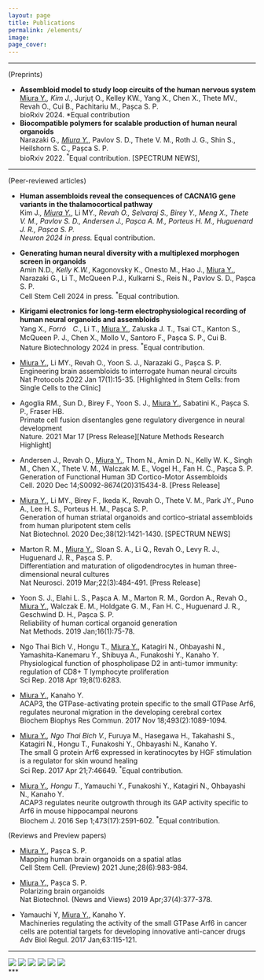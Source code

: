 ```yaml
---
layout: page
title: Publications
permalink: /elements/
image:
page_cover:
---
```

***
(Preprints)
* **Assembloid model to study loop circuits of the human nervous system**<br>
<ins>Miura Y.</ins><sup>*</sup>, Kim J.<sup>*</sup>, Jurjuț O., Kelley KW., Yang X., Chen X., Thete MV., Revah O., Cui B., Pachitariu M., Pașca S. P.<br>
bioRxiv 2024. *Equal contribution
* **Biocompatible polymers for scalable production of human neural organoids**<br>
Narazaki G.<sup>*</sup>, <ins>Miura Y.</ins><sup>*</sup>, Pavlov S. D., Thete V. M., Roth J. G., Shin S., Heilshorn S. C., Pașca S. P.<br>
bioRxiv 2022. <sup>*</sup>Equal contribution. [SPECTRUM NEWS], 

***
(Peer-reviewed articles)
* **Human assembloids reveal the consequences of CACNA1G gene variants in the thalamocortical pathway**<br>
Kim J.<sup>*</sup>, <ins>Miura Y.</ins><sup>*</sup>, Li MY.<sup>*</sup>, Revah O., Selvaraj S., Birey Y., Meng X., Thete V. M., Pavlov S. D., Andersen J., Pașca A. M., Porteus H. M., Huguenard J. R., Pașca S. P.<br>
Neuron 2024 in press. <sup>*</sup>Equal contribution.

* **Generating human neural diversity with a multiplexed morphogen screen in organoids**<br>
Amin N.D.<sup>*</sup>, Kelly K.W.<sup>*</sup>, Kagonovsky K., Onesto M., Hao J., <ins>Miura Y.</ins>, Narazaki G., Li T., McQueen P.J., Kulkarni S., Reis N., Pavlov S. D., Pașca S. P.<br>
Cell Stem Cell 2024 in press. <sup>*</sup>Equal contribution.

* **Kirigami electronics for long-term electrophysiological recording of human neural organoids and assembloids**<br>
Yang X.<sup>*</sup>, Forró　C<sup>*</sup>., Li T., <ins>Miura Y.</ins>, Zaluska J. T., Tsai CT., Kanton S., McQueen P. J., Chen X., Mollo V., Santoro F., Pașca S. P., Cui B.<br>
Nature Biotechnology 2024 in press. <sup>*</sup>Equal contribution.

* <ins>Miura Y.</ins>, Li MY., Revah O., Yoon S. J., Narazaki G., Pașca S. P.<br>
Engineering brain assembloids to interrogate human neural circuits<br>
Nat Protocols 2022 Jan 17(1):15-35. [Highlighted in Stem Cells: from Single Cells to the Clinic]

* Agoglia RM., Sun D., Birey F., Yoon S. J., <ins>Miura Y.</ins>, Sabatini K., Pașca S. P., Fraser HB.<br>
Primate cell fusion disentangles gene regulatory divergence in neural development<br>
Nature. 2021 Mar 17 [Press Release][Nature Methods Research Highlight]

* Andersen J., Revah O., <ins>Miura Y.</ins>, Thom N., Amin D. N., Kelly W. K., Singh M., Chen X., Thete V. M., Walczak M. E., Vogel H., Fan H. C., Pașca S. P.<br>
Generation of Functional Human 3D Cortico-Motor Assembloids<br>
Cell. 2020 Dec 14;S0092-8674(20)315434-8. [Press Release]

* <ins>Miura Y.</ins>, Li MY., Birey F., Ikeda K., Revah O., Thete V. M., Park JY., Puno A., Lee H. S., Porteus H. M., Pașca S. P.<br>
Generation of human striatal organoids and cortico-striatal assembloids from human pluripotent stem cells<br>
Nat Biotechnol. 2020 Dec;38(12):1421-1430. [SPECTRUM NEWS]

* Marton R. M., <ins>Miura Y.</ins>, Sloan S. A., Li Q., Revah O., Levy R. J., Huguenard J. R., Pașca S. P.<br>
Differentiation and maturation of oligodendrocytes in human three-dimensional neural cultures<br>
Nat Neurosci. 2019 Mar;22(3):484-491. [Press Release]

* Yoon S. J., Elahi L. S., Pașca A. M., Marton R. M., Gordon A., Revah O., <ins>Miura Y.</ins>, Walczak E. M., Holdgate G. M., Fan H. C., Huguenard J. R., Geschwind D. H., Pașca S. P.<br>
Reliability of human cortical organoid generation<br>
Nat Methods. 2019 Jan;16(1):75-78.

* Ngo Thai Bich V., Hongu T., <ins>Miura Y.</ins>, Katagiri N., Ohbayashi N., Yamashita-Kanemaru Y., Shibuya A., Funakoshi Y., Kanaho Y.<br>
Physiological function of phospholipase D2 in anti-tumor immunity: regulation of CD8+ T lymphocyte proliferation<br>
Sci Rep. 2018 Apr 19;8(1):6283.

* <ins>Miura Y.</ins>, Kanaho Y.<br>
ACAP3, the GTPase-activating protein specific to the small GTPase Arf6, regulates neuronal migration in the developing cerebral cortex<br>
Biochem Biophys Res Commun. 2017 Nov 18;493(2):1089-1094.

* <ins>Miura Y.</ins><sup>*</sup>, Ngo Thai Bich V.<sup>*</sup>, Furuya M., Hasegawa H., Takahashi S., Katagiri N., Hongu T., Funakoshi Y., Ohbayashi N., Kanaho Y.<br>
The small G protein Arf6 expressed in keratinocytes by HGF stimulation is a regulator for skin wound healing<br>
Sci Rep. 2017 Apr 21;7:46649. <sup>*</sup>Equal contribution.

* <ins>Miura Y.</ins><sup>*</sup>, Hongu T.<sup>*</sup>, Yamauchi Y., Funakoshi Y., Katagiri N., Ohbayashi N., Kanaho Y.<br>
ACAP3 regulates neurite outgrowth through its GAP activity specific to Arf6 in mouse hippocampal neurons<br>
Biochem J. 2016 Sep 1;473(17):2591-602. <sup>*</sup>Equal contribution.

(Reviews and Preview papers)

* <ins>Miura Y.</ins>, Pașca S. P.<br>
Mapping human brain organoids on a spatial atlas<br>
Cell Stem Cell. (Preview) 2021 June;28(6):983-984.

* <ins>Miura Y.</ins>, Pașca S. P.<br>
Polarizing brain organoids<br>
Nat Biotechnol. (News and Views) 2019 Apr;37(4):377-378.

* Yamauchi Y, <ins>Miura Y.</ins>, Kanaho Y.<br>
Machineries regulating the activity of the small GTPase Arf6 in cancer cells are potential targets for developing innovative anti-cancer drugs<br>
Adv Biol Regul. 2017 Jan;63:115-121.

***


<div class="page__gallery__wrapper">
  <div class="page__gallery__images">
    <img src="/images/memories-1.jpg" loading="lazy">
    <img src="/images/memories-2.jpg" loading="lazy">
    <img src="/images/memories-3.jpg" loading="lazy">
    <img src="/images/memories-4.jpg" loading="lazy">
    <img src="/images/memories-5.jpg" loading="lazy">
    <img src="/images/memories-6.jpg" loading="lazy">
  </div>
</div>
***

